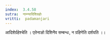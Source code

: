 ```yaml
---
index:  3.4.58
sutra:  नाम्न्यादिशिग्रहोः
vritti:  padamanjari
---
```


आदिशेर्ग्रहेश्चेति । एतेनाङो दिशिनैव सम्बन्धः, न ग्रहिणेति दर्शयति ।।
